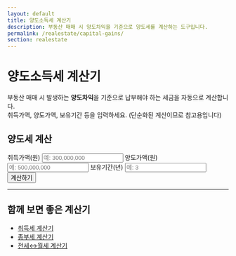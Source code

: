 ```yaml
---
layout: default
title: 양도소득세 계산기
description: 부동산 매매 시 양도차익을 기준으로 양도세를 계산하는 도구입니다.
permalink: /realestate/capital-gains/
section: realestate
---
```


# 양도소득세 계산기

부동산 매매 시 발생하는 **양도차익**을 기준으로 납부해야 하는 세금을 자동으로 계산합니다.  
취득가액, 양도가액, 보유기간 등을 입력하세요. (단순화된 계산이므로 참고용입니다)

<div class="card" style="max-width:760px;margin:0 auto;">
  <form onsubmit="event.preventDefault(); calcCGT();">
    <h2>양도세 계산</h2>
    <label>취득가액(원) <input id="buyPrice" data-format="currency" type="text" placeholder="예: 300,000,000"></label>
    <label>양도가액(원) <input id="sellPrice" data-format="currency" type="text" placeholder="예: 500,000,000"></label>
    <label>보유기간(년) <input id="years" data-format="number" type="text" placeholder="예: 3"></label>
    <button class="btn">계산하기</button>
  </form>
  <div id="cgtResult" class="result-box"></div>
</div>

<script>
(function(){
  'use strict';
  window.calcCGT = function(){
    const buy = CalcCommon.num('buyPrice');
    const sell = CalcCommon.num('sellPrice');
    const years= CalcCommon.num('years');

    const gain = Math.max(0, sell - buy);
    const deduction = years>=3 ? Math.round(gain*0.10) : 0;      // (예시) 장특공 10%
    const taxable = Math.max(0, gain - deduction);
    const tax = Math.round(taxable * 0.22);                      // (예시) 22%

    const el=document.getElementById('cgtResult');
    el.innerHTML = `양도차익: <b>${CalcCommon.money(gain)}</b> 원<br>
                    장기보유 공제: <b>${CalcCommon.money(deduction)}</b> 원<br>
                    과세표준: <b>${CalcCommon.money(taxable)}</b> 원<br>
                    예상 세액: <b>${CalcCommon.money(tax)}</b> 원`;
    el.classList.add('show');
  };
})();
</script>

---

## 함께 보면 좋은 계산기
- [취득세 계산기](/realestate/acquisition-tax/)  
- [종부세 계산기](/realestate/property-tax/)  
- [전세↔월세 계산기](/realestate/rent-to-jeonse/)
